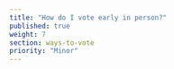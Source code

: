 ```yaml
---
title: "How do I vote early in person?"
published: true
weight: 7
section: ways-to-vote
priority: "Minor"
---
```


  